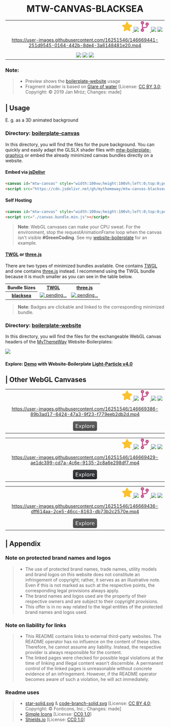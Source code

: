 <h1 align="center">MTW-CANVAS-BLACKSEA</h1>

<table>
<td align="center">
<div align="right"><a href="https://github.com/MyThemeWay/mtw-canvas-blacksea" title="Stars of Blacksea Canvas" target="_blank"><img src="https://raw.githubusercontent.com/sitdisch/cloud/master/3parties/star-solid.svg"/></img> <img height="17" src="https://img.shields.io/github/stars/MyThemeWay/mtw-canvas-blacksea?label=&cacheSeconds=3600"/></img></a> <a href="https://github.com/MyThemeWay/mtw-canvas-blacksea" title="Forks of Blacksea Canvas" target="_blank"><img src="https://raw.githubusercontent.com/sitdisch/cloud/master/3parties/code-branch-solid.svg"/></img> <img height="17" src="https://img.shields.io/github/forks/MyThemeWay/mtw-canvas-blacksea?label=&cacheSeconds=3600"/></img></a> <a href="https://github.com/MyThemeWay/mtw-canvas-blacksea#embed-via-jsdelivr" title="jsDelivr Hits of Blacksea Canvas" target="_blank"> <img height="17" src="https://img.shields.io/jsdelivr/gh/hy/mythemeway/mtw-canvas-blacksea?label=Hits&color=blue&logo=jsdelivr&cacheSeconds=3600" /></a></div>

https://user-images.githubusercontent.com/16251546/146669441-251d9545-0164-442b-8de4-3a6148481e20.mp4

<img src="https://img.shields.io/github/repo-size/mythemeway/mtw-canvas-blacksea?label=RepoSize&cacheSeconds=3600" />
<a title="Check it out" target="_blank" href="https://github.com/mythemeway/mtw-canvas-blacksea/blob/main/LICENSE.txt"><img src="https://img.shields.io/badge/License-CC_BY_3.0-blue.svg?color=2A2E30&cacheSeconds=3600" /></a>
<a title="Check it out" target="_blank" href="https://github.com/mythemeway/mtw-canvas-blacksea/releases"><img src="https://img.shields.io/github/v/release/mythemeway/mtw-canvas-blacksea?label=LastRelease&cacheSeconds=3600" /></a><br>

</td>
</table>

### Note:
> * Preview shows the [boilerplate-website](#directory-boilerplate-website "Check it out") usage
> * Fragment shader is based on [Glare of water](https://www.shadertoy.com/view/ttSGz3 "Check it out") [License: [CC&nbsp;BY&nbsp;3.0](https://www.shadertoy.com/view/ttSGz3 "Go there"); Copyright: ©️ 2019 Jan Mróz; Changes: made]

## | Usage

E.&nbsp;g. as a 3D animated background 

### Directory: [boilerplate-canvas](https://github.com/MyThemeWay/mtw-canvas-blacksea/tree/main/boilerplate-canvas "Check it out")

In this directory, you will find the files for the pure background. You can quickly and easily adapt the GLSLX shader files with [mtw-boilerplate-graphics](https://github.com/mythemeway/mtw-boilerplate-graphics "Check it out") or embed the already minimized canvas bundles directly on a website.

#### Embed via [jsDelivr](https://github.com/jsdelivr/jsdelivr "Check it out")

```html
<canvas id="mtw-canvas" style="width:100vw;height:100vh;left:0;top:0;position:fixed;"></canvas>
<script src="https://cdn.jsdelivr.net/gh/mythemeway/mtw-canvas-blacksea@0.0.1/boilerplate-canvas/twgl/canvas.bundle.min.js"></script>
```

#### Self Hosting

```html
<canvas id="mtw-canvas" style="width:100vw;height:100vh;left:0;top:0;position:fixed;"></canvas>
<script src="./canvas.bundle.min.js"></script>
```

> <b>Note</b>: WebGL canvases can make your CPU sweat. For the environment, stop the requestAnimationFrame loop when the canvas isn't visible <b>#GreenCoding</b>. See my [website-boilerplate](https://github.com/MyThemeWay/Dark-Particle/blob/master/src/canvas/mtw-canvas-disks/main.js "Check it out") for an example.

#### <a href="https://github.com/greggman/twgl.js" title="Check it out" target="_blank">TWGL</a> or <a href="https://github.com/mrdoob/three.js" title="Check it out" target="_blank">three.js</a>

There are two types of minimized bundles available. One contains <a href="https://github.com/greggman/twgl.js" title="Check it out" target="_blank">TWGL</a> and one contains <a href="https://github.com/mrdoob/three.js" title="Check it out" target="_blank">three.js</a> instead. I recommend using the TWGL bundle because it is much smaller as you can see in the table below. 

<table>
<tr>
	<th>Bundle Sizes</th>
	<th><a href="https://github.com/greggman/twgl.js" title="Check it out" target="_blank">TWGL</a></th>
	<th><a href="https://github.com/mrdoob/three.js" title="Check it out" target="_blank">three.js</a></th>
</tr>
<tr align="center">
	<th><a href="https://github.com/MyThemeWay/mtw-canvas-blacksea" title="Check it out" target="_blank">blacksea</a></th>
	<td>
		<a href="https://github.com/MyThemeWay/mtw-canvas-blacksea/tree/main/boilerplate-canvas/twgl/canvas.bundle.min.js" title="Get it" target="_blank"><img height="20" loading="eager" alt="&nbsp;pending..." src="https://img.shields.io/github/size/mythemeway/mtw-canvas-blacksea/boilerplate-canvas/twgl/canvas.bundle.min.js?label=&color=brightgreen&cacheSeconds=3600" /></a>
	</td>
	<td>
		<a href="https://github.com/MyThemeWay/mtw-canvas-blacksea/tree/main/boilerplate-canvas/three/canvas.bundle.min.js" title="Get it" target="_blank"><img height="20" loading="eager" alt="&nbsp;pending..." src="https://img.shields.io/github/size/mythemeway/mtw-canvas-blacksea/boilerplate-canvas/three/canvas.bundle.min.js?label=&color=darkred&cacheSeconds=3600" /></a>
	</td>
</tr>
</table>

> <b>Note</b>: Badges are clickable and linked to the corresponding minimized bundle.

### Directory: [boilerplate-website](https://github.com/MyThemeWay/mtw-canvas-blacksea/tree/main/boilerplate-website "Check it out")

In this directory, you will find the files for the exchangeable WebGL canvas headers of the [MyThemeWay](https://github.com/MyThemeWay "Go there") Website-Boilerplates:

<a href="https://github.com/mythemeway" title="Explore this" target="_blank"><img src="https://i.redd.it/txxr1z113ib61.gif" /></a>

#### <b>Explore</b>: [Demo](https://mythemeway.github.io/mtw-canvas-blacksea/ "Check it out") with Website-Boilerplate [Light-Particle v4.0](https://github.com/MyThemeWay/Light-Particle "Check it out")

## | Other WebGL Canvases

<table>
<td align="center" width="500px">
<div align="right"><a href="https://github.com/MyThemeWay/mtw-canvas-disks" title="Stars of Disks Canvas" target="_blank"><img src="https://raw.githubusercontent.com/sitdisch/cloud/master/3parties/star-solid.svg"/></img> <img height="17" src="https://img.shields.io/github/stars/MyThemeWay/mtw-canvas-disks?label=&cacheSeconds=3600"/></img></a> <a href="https://github.com/MyThemeWay/mtw-canvas-disks" title="Forks of Disks Canvas" target="_blank"><img src="https://raw.githubusercontent.com/sitdisch/cloud/master/3parties/code-branch-solid.svg"/></img> <img height="17" src="https://img.shields.io/github/forks/MyThemeWay/mtw-canvas-disks?label=&cacheSeconds=3600"/></img></a> <a href="https://github.com/MyThemeWay/mtw-canvas-disks#embed-via-jsdelivr" title="jsDelivr Hits of Disks Canvas" target="_blank"> <img height="17" src="https://img.shields.io/jsdelivr/gh/hy/mythemeway/mtw-canvas-disks?label=Hits&color=blue&logo=jsdelivr&cacheSeconds=3600" /></a></div>

https://user-images.githubusercontent.com/16251546/146669386-89b3ad17-6424-47a3-9f23-f779eeb2db2d.mp4

<div><a href="https://github.com/MyThemeWay/mtw-canvas-disks" title="Explore Disks Header" target="_blank"><img height="30" src="https://raw.githubusercontent.com/sitdisch/cloud/master/badges/particle/Explore-grey.svg"/></img></div>

</td>
</table>

<div align="right">
<table>
<td align="center" width="500px">
<div align="right"><a href="https://github.com/MyThemeWay/mtw-canvas-malachite" title="Stars of Malachite Canvas" target="_blank"><img src="https://raw.githubusercontent.com/sitdisch/cloud/master/3parties/star-solid.svg"/></img> <img height="17" src="https://img.shields.io/github/stars/MyThemeWay/mtw-canvas-malachite?label=&cacheSeconds=3600"/></img></a> <a href="https://github.com/MyThemeWay/mtw-canvas-malachite" title="Forks of Malachite Canvas" target="_blank"><img src="https://raw.githubusercontent.com/sitdisch/cloud/master/3parties/code-branch-solid.svg"/></img> <img height="17" src="https://img.shields.io/github/forks/MyThemeWay/mtw-canvas-malachite?label=&cacheSeconds=3600"/></img></a> <a href="https://github.com/MyThemeWay/mtw-canvas-malachite#embed-via-jsdelivr" title="jsDelivr Hits of Malachite Canvas" target="_blank"> <img height="17" src="https://img.shields.io/jsdelivr/gh/hy/mythemeway/mtw-canvas-malachite?label=Hits&color=blue&logo=jsdelivr&cacheSeconds=3600" /></a></div>

https://user-images.githubusercontent.com/16251546/146669429-ae1dc399-cd7a-4c6e-9135-2c8a6e298df7.mp4

<div><a href="https://github.com/MyThemeWay/mtw-canvas-malachite" title="Explore Malachite Header" target="_blank"><img height="30" src="https://raw.githubusercontent.com/sitdisch/cloud/master/badges/particle/Explore-2A2E30.svg"/></img></div>

</td>
</table>
</div>

<table>
<td align="center" width="500px">
<div align="right"><a href="https://github.com/MyThemeWay/mtw-canvas-spiral" title="Stars of Spiral Canvas" target="_blank"><img src="https://raw.githubusercontent.com/sitdisch/cloud/master/3parties/star-solid.svg"/></img> <img height="17" src="https://img.shields.io/github/stars/MyThemeWay/mtw-canvas-spiral?label=&cacheSeconds=3600"/></img></a> <a href="https://github.com/MyThemeWay/mtw-canvas-spiral" title="Forks of Spiral Canvas" target="_blank"><img src="https://raw.githubusercontent.com/sitdisch/cloud/master/3parties/code-branch-solid.svg"/></img> <img height="17" src="https://img.shields.io/github/forks/MyThemeWay/mtw-canvas-spiral?label=&cacheSeconds=3600"/></img></a> <a href="https://github.com/MyThemeWay/mtw-canvas-spiral#embed-via-jsdelivr" title="jsDelivr Hits of Spiral Canvas" target="_blank"> <img height="17" src="https://img.shields.io/jsdelivr/gh/hy/mythemeway/mtw-canvas-spiral?label=Hits&color=blue&logo=jsdelivr&cacheSeconds=3600" /></a></div>

https://user-images.githubusercontent.com/16251546/146669436-dff614aa-2ce5-46cc-8163-db73b2c2570e.mp4

<div><a href="https://github.com/MyThemeWay/mtw-canvas-spiral" title="Explore Spiral Header" target="_blank"><img height="30" src="https://raw.githubusercontent.com/sitdisch/cloud/master/badges/particle/Explore-grey.svg"/></img></div>

</td>
</table>

## | Appendix
### Note on protected brand names and logos
> * The use of protected brand names, trade names, utility models and brand logos on this website does not constitute an infringement of copyright; rather, it serves as an illustrative note. Even if this is not marked as such at the respective points, the corresponding legal provisions always apply.
> * The brand names and logos used are the property of their respective owners and are subject to their copyright provisions.
> * This offer is in no way related to the legal entities of the protected brand names and logos used.

### Note on liability for links
> * This README contains links to external third-party websites. The README operator has no influence on the content of these sites. Therefore, he cannot assume any liability. Instead, the respective provider is always responsible for the content.
> * The linked pages were checked for possible legal violations at the time of linking and illegal content wasn't discernible. A permanent control of the linked pages is unreasonable without concrete evidence of an infringement. However, if the README operator becomes aware of such a violation, he will act immediately. 

### Readme uses
> * [star-solid.svg](https://fontawesome.com/v5.15/icons/star?style=solid "Check it out") & [code-branch-solid.svg](https://fontawesome.com/v5.15/icons/code-branch?style=solid "Check it out") [License: [CC&nbsp;BY&nbsp;4.0](https://fontawesome.com/license/free "Check it out"); Copyright: ©️  Fonticons, Inc.; Changes: made]
> * [Simple Icons](https://simpleicons.org/ "Check it out") [License: [CC0&nbsp;1.0](https://github.com/simple-icons/simple-icons/blob/develop/LICENSE.md "Go there")]
> * [Shields.io](https://github.com/badges/shields "Check it out") [License: [CC0&nbsp;1.0](https://github.com/badges/shields/blob/master/LICENSE "Go there")]

